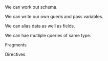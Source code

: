 We can work out schema.

We can write our own queris and pass variables.

We can alias data as well as fields.

We can hae mutliple queries of same type.

Fragments

Directives
